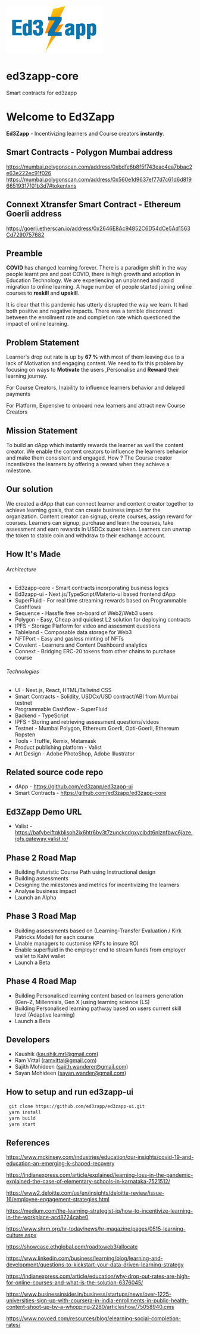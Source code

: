 <img src="./ed3zappv5.png" class="center"/>

# ed3zapp-core
Smart contracts for ed3zapp

# Welcome to Ed3Zapp

**Ed3Zapp** - Incentivizing learners and Course creators **instantly**.

## Smart Contracts - Polygon Mumbai address
https://mumbai.polygonscan.com/address/0xbdfe6b8f5f743eac4ea7bbac2e63e222ec91f026
https://mumbai.polygonscan.com/address/0x560e1d9637ef77d7c61d6d81966519317f01b3d7#tokentxns

## Connext Xtransfer Smart Contract - Ethereum Goerli address
https://goerli.etherscan.io/address/0x2646E8Ac94852C6D54dCe5Ad1563Cd7290757682

## Preamble 

**COVID** has changed learning forever. There is a paradigm shift in the way people learnt pre and post COVID, there is high growth and adoption in Education Technology. We are experiencing an unplanned and rapid migration to online learning. A huge number of people started joining online courses to **reskill** and **upskill**.

It is clear that this pandemic has utterly disrupted the way we learn. It had both positive and negative impacts. There was a terrible disconnect between the enrollment rate and completion rate which questioned the impact of online learning.

## Problem Statement

Learner's drop out rate is up by **67 %** with most of them leaving due to a lack of Motivation and engaging content. We need to fix this problem by focusing on ways to **Motivate** the users ,Personalise and **Reward** their learning journey.

For Course Creators,
Inability to influence learners behavior and delayed payments

For Platform,
Expensive to onboard new learners and attract new Course Creators

## Mission Statement 

To build an dApp which instantly rewards the learner as well the content creator. 
We enable the content creators to influence the learners behavior and make them consistent and engaged. How ?
The Course creator incentivizes the learners by offering a reward when they achieve a milestone.

## Our solution
We created a dApp that can connect learner and content creator together to achieve learning goals, that can create business impact for the organization. Content creator can signup, create courses, assign reward for courses. Learners can signup, purchase and learn the courses, take assessment and earn rewards in USDCx super token. Learners can unwrap the token to stable coin and withdraw to their exchange account.

## How It's Made

###### Architecture

- Ed3zapp-core - Smart contracts incorporating business logics
- Ed3zapp-ui - Next.js/TypeScript/Materio-ui based frontend dApp
- SuperFluid - For real time streaming rewards based on Programmable Cashflows
- Sequence - Hassfle free on-board of Web2/Web3 users
- Polygon - Easy, Cheap and quickest L2 solution for deploying contracts
- IPFS - Storage Platform for video and assesment questions
- Tableland - Composable data storage for Web3
- NFTPort - Easy and gasless minting of NFTs
- Covalent - Learners and Content Dashboard analytics
- Connext - Bridging ERC-20 tokens from other chains to purchase course


###### Technologies

- UI - Next.js, React, HTML/Tailwind CSS
- Smart Contracts - Solidity, USDCx/USD contract/ABI from Mumbai testnet
- Programmable Cashflow - SuperFluid
- Backend - TypeScript
- IPFS - Storing and retrieving assessment questions/videos
- Testnet - Mumbai Polygon, Ethereum Goerli, Opti-Goerli, Ethereum Ropsten
- Tools - Truffle, Remix, Metamask
- Product publishing platform - Valist 
- Art Design - Adobe PhotoShop, Adobe Illustrator

## Related source code repo

* dApp - https://github.com/ed3zapp/ed3zapp-ui
* Smart Contracts - https://github.com/ed3zapp/ed3zapp-core

## Ed3Zapp Demo URL
* Valist - https://bafybeiftqkblisoh2ix6htr6bv3t7zuqckcdgxyclbdt6nlznfbwc6jaze.ipfs.gateway.valist.io/

##  Phase 2 Road Map

* Building Futuristic Course Path using Instructional design
* Building assessments
* Designing the milestones and metrics for incentivizing the learners
* Analyse business impact
* Launch an Alpha 

##  Phase 3  Road Map

* Building assessments based on (Learning-Transfer Evaluation / Kirk Patricks Model) for each course
* Unable managers to customise KPI's to insure ROI 
* Enable superfluid in the employer end to stream funds from employer wallet to Kalvi wallet
* Launch a Beta

##  Phase 4 Road Map

* Building Personalised learning content based on learners generation (Gen-Z, Millennials, Gen X )using learning science (LS)
* Building Personalised learning pathway based on users current skill level (Adaptive learning)
* Launch a Beta

## Developers

* Kaushik (kaushik.mrl@gmail.com)
* Ram Vittal (ramvittal@gmail.com)
* Sajith Mohideen (sajith.wanderer@gmail.com)
* Sayan Mohideen (sayan.wander@gmail.com)

## How to setup and run ed3zapp-ui
```
 git clone https://github.com/ed3zapp/ed3zapp-ui.git
 yarn install
 yarn build
 yarn start

```

## References

https://www.mckinsey.com/industries/education/our-insights/covid-19-and-education-an-emerging-k-shaped-recovery

https://indianexpress.com/article/explained/learning-loss-in-the-pandemic-explained-the-case-of-elementary-schools-in-karnataka-7521512/

https://www2.deloitte.com/us/en/insights/deloitte-review/issue-16/employee-engagement-strategies.html

https://medium.com/the-learning-strategist-iq/how-to-incentivize-learning-in-the-workplace-acd8724cabe0

https://www.shrm.org/hr-today/news/hr-magazine/pages/0515-learning-culture.aspx

https://showcase.ethglobal.com/roadtoweb3/allocate

https://www.linkedin.com/business/learning/blog/learning-and-development/questions-to-kickstart-your-data-driven-learning-strategy

https://indianexpress.com/article/education/why-drop-out-rates-are-high-for-online-courses-and-what-is-the-solution-6376045/

https://www.businessinsider.in/business/startups/news/over-1225-universities-sign-up-with-coursera-in-india-enrollments-in-public-health-content-shoot-up-by-a-whopping-2280/articleshow/75058940.cms

https://www.novoed.com/resources/blog/elearning-social-completion-rates/